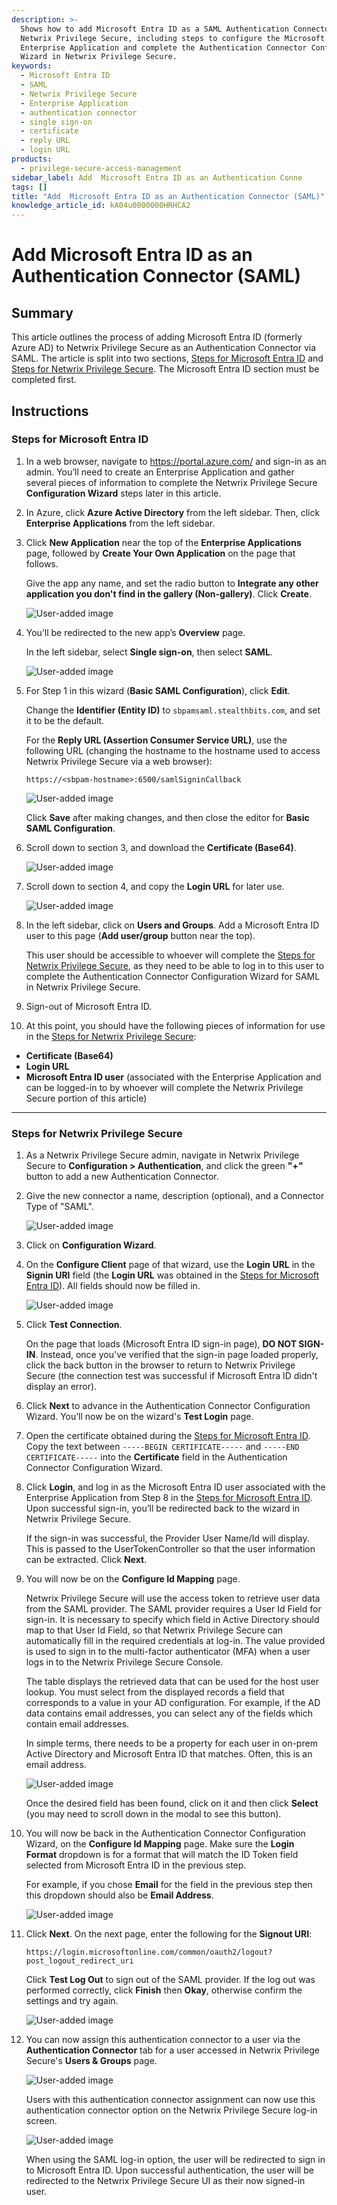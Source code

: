 ```yaml
---
description: >-
  Shows how to add Microsoft Entra ID as a SAML Authentication Connector in
  Netwrix Privilege Secure, including steps to configure the Microsoft Entra ID
  Enterprise Application and complete the Authentication Connector Configuration
  Wizard in Netwrix Privilege Secure.
keywords:
  - Microsoft Entra ID
  - SAML
  - Netwrix Privilege Secure
  - Enterprise Application
  - authentication connector
  - single sign-on
  - certificate
  - reply URL
  - login URL
products:
  - privilege-secure-access-management
sidebar_label: Add  Microsoft Entra ID as an Authentication Conne
tags: []
title: "Add  Microsoft Entra ID as an Authentication Connector (SAML)"
knowledge_article_id: kA04u0000000HRHCA2
---
```


# Add  Microsoft Entra ID as an Authentication Connector (SAML)

## Summary

This article outlines the process of adding Microsoft Entra ID (formerly Azure AD) to Netwrix Privilege Secure as an Authentication Connector via SAML. The article is split into two sections, [Steps for Microsoft Entra ID]() and [Steps for Netwrix Privilege Secure](). The Microsoft Entra ID section must be completed first.

## Instructions

### Steps for Microsoft Entra ID

1. In a web browser, navigate to https://portal.azure.com/ and sign-in as an admin. You’ll need to create an Enterprise Application and gather several pieces of information to complete the Netwrix Privilege Secure **Configuration Wizard** steps later in this article.
2. In Azure, click **Azure Active Directory** from the left sidebar. Then, click **Enterprise Applications** from the left sidebar.
3. Click **New Application** near the top of the **Enterprise Applications** page, followed by **Create Your Own Application** on the page that follows.

   Give the app any name, and set the radio button to **Integrate any other application you don't find in the gallery (Non-gallery)**. Click **Create**.

   ![User-added image](images/ka0Qk0000003IQD_0EM4u000004bUkT.png)

4. You’ll be redirected to the new app’s **Overview** page.

   In the left sidebar, select **Single sign-on**, then select **SAML**.

   ![User-added image](images/ka0Qk0000003IQD_0EM4u000004bUkY.png)

5. For Step 1 in this wizard (**Basic SAML Configuration**), click **Edit**.

   Change the **Identifier (Entity ID)** to `sbpamsaml.stealthbits.com`, and set it to be the default.

   For the **Reply URL (Assertion Consumer Service URL)**, use the following URL (changing the hostname to the hostname used to access Netwrix Privilege Secure via a web browser):

   ```
   https://<sbpam-hostname>:6500/samlSigninCallback
   ```

   ![User-added image](images/ka0Qk0000003IQD_0EM4u000004bUh1.png)

   Click **Save** after making changes, and then close the editor for **Basic SAML Configuration**.

6. Scroll down to section 3, and download the **Certificate (Base64)**.

   ![User-added image](images/ka0Qk0000003IQD_0EM4u000004bUkd.png)

7. Scroll down to section 4, and copy the **Login URL** for later use.

   ![User-added image](images/ka0Qk0000003IQD_0EM4u000004bUki.png)

8. In the left sidebar, click on **Users and Groups**. Add a Microsoft Entra ID user to this page (**Add user/group** button near the top).

   This user should be accessible to whoever will complete the [Steps for Netwrix Privilege Secure](), as they need to be able to log in to this user to complete the Authentication Connector Configuration Wizard for SAML in Netwrix Privilege Secure.

9. Sign-out of Microsoft Entra ID.

10. At this point, you should have the following pieces of information for use in the [Steps for Netwrix Privilege Secure]():

   - **Certificate (Base64)**
   - **Login URL**
   - **Microsoft Entra ID user** (associated with the Enterprise Application and can be logged-in to by whoever will complete the Netwrix Privilege Secure portion of this article)

---

### Steps for Netwrix Privilege Secure

1. As a Netwrix Privilege Secure admin, navigate in Netwrix Privilege Secure to **Configuration > Authentication**, and click the green **"+"** button to add a new Authentication Connector.
2. Give the new connector a name, description (optional), and a Connector Type of "SAML".

   ![User-added image](images/ka0Qk0000003IQD_0EM4u000004bUkn.png)

3. Click on **Configuration Wizard**.
4. On the **Configure Client** page of that wizard, use the **Login URL** in the **Signin URI** field (the **Login URL** was obtained in the [Steps for Microsoft Entra ID]()). All fields should now be filled in.

   ![User-added image](images/ka0Qk0000003IQD_0EM4u000004bUks.png)

5. Click **Test Connection**.

   On the page that loads (Microsoft Entra ID sign-in page), **DO NOT SIGN-IN**. Instead, once you've verified that the sign-in page loaded properly, click the back button in the browser to return to Netwrix Privilege Secure (the connection test was successful if Microsoft Entra ID didn't display an error).

6. Click **Next** to advance in the Authentication Connector Configuration Wizard. You’ll now be on the wizard's **Test Login** page.
7. Open the certificate obtained during the [Steps for Microsoft Entra ID](). Copy the text between `-----BEGIN CERTIFICATE-----` and `-----END CERTIFICATE-----` into the **Certificate** field in the Authentication Connector Configuration Wizard.
8. Click **Login**, and log in as the Microsoft Entra ID user associated with the Enterprise Application from Step 8 in the [Steps for Microsoft Entra ID](). Upon successful sign-in, you’ll be redirected back to the wizard in Netwrix Privilege Secure.

   If the sign-in was successful, the Provider User Name/Id will display. This is passed to the UserTokenController so that the user information can be extracted. Click **Next**.

9. You will now be on the **Configure Id Mapping** page.

   Netwrix Privilege Secure will use the access token to retrieve user data from the SAML provider. The SAML provider requires a User Id Field for sign-in. It is necessary to specify which field in Active Directory should map to that User Id Field, so that Netwrix Privilege Secure can automatically fill in the required credentials at log-in. The value provided is used to sign in to the multi-factor authenticator (MFA) when a user logs in to the Netwrix Privilege Secure Console.

   The table displays the retrieved data that can be used for the host user lookup. You must select from the displayed records a field that corresponds to a value in your AD configuration. For example, if the AD data contains email addresses, you can select any of the fields which contain email addresses.

   In simple terms, there needs to be a property for each user in on-prem Active Directory and Microsoft Entra ID that matches. Often, this is an email address.

   ![User-added image](images/ka0Qk0000003IQD_0EM4u000004bUkx.png)

   Once the desired field has been found, click on it and then click **Select** (you may need to scroll down in the modal to see this button).

10. You will now be back in the Authentication Connector Configuration Wizard, on the **Configure Id Mapping** page. Make sure the **Login Format** dropdown is for a format that will match the ID Token field selected from Microsoft Entra ID in the previous step.

    For example, if you chose **Email** for the field in the previous step then this dropdown should also be **Email Address**.

    ![User-added image](images/ka0Qk0000003IQD_0EM4u000004bUl2.png)

11. Click **Next**. On the next page, enter the following for the **Signout URI**:

    ```
    https://login.microsoftonline.com/common/oauth2/logout?post_logout_redirect_uri
    ```

    Click **Test Log Out** to sign out of the SAML provider. If the log out was performed correctly, click **Finish** then **Okay**, otherwise confirm the settings and try again.

    ![User-added image](images/ka0Qk0000003IQD_0EM4u000004bUl7.png)

12. You can now assign this authentication connector to a user via the **Authentication Connector** tab for a user accessed in Netwrix Privilege Secure's **Users & Groups** page.

    ![User-added image](images/ka0Qk0000003IQD_0EM4u000004bUlC.png)

    Users with this authentication connector assignment can now use this authentication connector option on the Netwrix Privilege Secure log-in screen.

    ![User-added image](images/ka0Qk0000003IQD_0EM4u000004bUlH.png)

    When using the SAML log-in option, the user will be redirected to sign in to Microsoft Entra ID. Upon successful authentication, the user will be redirected to the Netwrix Privilege Secure UI as their now signed-in user.
